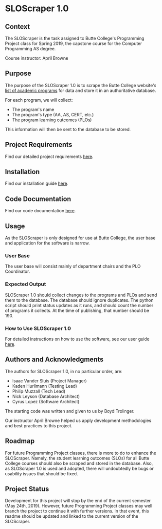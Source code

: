 # SLOScraper 1.0

## Context

The SLOScraper is the task assigned to Butte College's Programming Project class for Spring 2019, the capstone course for the Computer Programming AS degree.

Course instructor: April Browne

## Purpose

The purpose of the SLOScraper 1.0 is to scrape the Butte College website's [list of academic programs](https://butte.edu/academicprograms) for data and store it in an authoritative database.

For each program, we will collect:
* The program's name
* The program's type (AA, AS, CERT, etc.)
* The program learning outcomes (PLOs)

This information will then be sent to the database to be stored.

## Project Requirements

Find our detailed project requirements [here](project_reqs.pdf).

## Installation

Find our installation guide [here](installation%20guide.md).

## Code Documentation

Find our code documentation [here](#).

## Usage

As the SLOScraper is only designed for use at Butte College, the user base and application for the software is narrow.

### User Base

The user base will consist mainly of department chairs and the PLO Coordinator.

### Expected Output

SLOScraper 1.0 should collect changes to the programs and PLOs and send them to the database. The database should ignore duplicates. The python script should print status updates as it runs, and should count the number of programs it collects. At the time of publishing, that number should be 190.

### How to Use SLOScraper 1.0

For detailed instructions on how to use the software, see our user guide [here](#).

## Authors and Acknowledgments

The authors for SLOScraper 1.0, in no particular order, are:
* Isaac Vander Sluis (Project Manager)
* Kaden Hurlimann (Testing Lead)
* Philip Muzzall (Tech Lead)
* Nick Leyson (Database Architect)
* Cyrus Lopez (Software Architect)

The starting code was written and given to us by Boyd Trolinger.

Our instructor April Browne helped us apply development methodologies and best practices to this project.

## Roadmap

For future Programming Project classes, there is more to do to enhance the SLOScraper. Namely, the student learning outcomes (SLOs) for all Butte College courses should also be scraped and stored in the database. Also, as SLOScraper 1.0 is used and adopted, there will undoubtedly be bugs or usability issues that should be fixed.

## Project Status

Development for this project will stop by the end of the current semester (May 24th, 2019). However, future Programming Project classes may well branch the project to continue it with further versions. In that event, this readme should be updated and linked to the current version of the SLOScraper.
